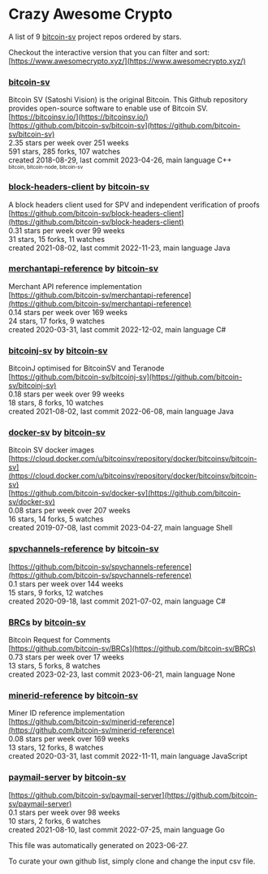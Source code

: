 # Crazy Awesome Crypto
A list of 9 [bitcoin-sv](https://github.com/bitcoin-sv) project repos ordered by stars.  

Checkout the interactive version that you can filter and sort: 
[https://www.awesomecrypto.xyz/](https://www.awesomecrypto.xyz/)  


### [bitcoin-sv](https://github.com/bitcoin-sv/bitcoin-sv)  
Bitcoin SV (Satoshi Vision) is the original Bitcoin. This Github repository provides open-source software to enable use of Bitcoin SV.  
[https://bitcoinsv.io/](https://bitcoinsv.io/)  
[https://github.com/bitcoin-sv/bitcoin-sv](https://github.com/bitcoin-sv/bitcoin-sv)  
2.35 stars per week over 251 weeks  
591 stars, 285 forks, 107 watches  
created 2018-08-29, last commit 2023-04-26, main language C++  
<sub><sup>bitcoin, bitcoin-node, bitcoin-sv</sup></sub>


### [block-headers-client](https://github.com/bitcoin-sv/block-headers-client) by [bitcoin-sv](https://github.com/bitcoin-sv)  
A block headers client used for SPV and independent verification of proofs  
[https://github.com/bitcoin-sv/block-headers-client](https://github.com/bitcoin-sv/block-headers-client)  
0.31 stars per week over 99 weeks  
31 stars, 15 forks, 11 watches  
created 2021-08-02, last commit 2022-11-23, main language Java  


### [merchantapi-reference](https://github.com/bitcoin-sv/merchantapi-reference) by [bitcoin-sv](https://github.com/bitcoin-sv)  
Merchant API reference implementation  
[https://github.com/bitcoin-sv/merchantapi-reference](https://github.com/bitcoin-sv/merchantapi-reference)  
0.14 stars per week over 169 weeks  
24 stars, 17 forks, 9 watches  
created 2020-03-31, last commit 2022-12-02, main language C#  


### [bitcoinj-sv](https://github.com/bitcoin-sv/bitcoinj-sv) by [bitcoin-sv](https://github.com/bitcoin-sv)  
BitcoinJ optimised for BitcoinSV and Teranode  
[https://github.com/bitcoin-sv/bitcoinj-sv](https://github.com/bitcoin-sv/bitcoinj-sv)  
0.18 stars per week over 99 weeks  
18 stars, 8 forks, 10 watches  
created 2021-08-02, last commit 2022-06-08, main language Java  


### [docker-sv](https://github.com/bitcoin-sv/docker-sv) by [bitcoin-sv](https://github.com/bitcoin-sv)  
Bitcoin SV docker images  
[https://cloud.docker.com/u/bitcoinsv/repository/docker/bitcoinsv/bitcoin-sv](https://cloud.docker.com/u/bitcoinsv/repository/docker/bitcoinsv/bitcoin-sv)  
[https://github.com/bitcoin-sv/docker-sv](https://github.com/bitcoin-sv/docker-sv)  
0.08 stars per week over 207 weeks  
16 stars, 14 forks, 5 watches  
created 2019-07-08, last commit 2023-04-27, main language Shell  


### [spvchannels-reference](https://github.com/bitcoin-sv/spvchannels-reference) by [bitcoin-sv](https://github.com/bitcoin-sv)  
  
[https://github.com/bitcoin-sv/spvchannels-reference](https://github.com/bitcoin-sv/spvchannels-reference)  
0.1 stars per week over 144 weeks  
15 stars, 9 forks, 12 watches  
created 2020-09-18, last commit 2021-07-02, main language C#  


### [BRCs](https://github.com/bitcoin-sv/BRCs) by [bitcoin-sv](https://github.com/bitcoin-sv)  
Bitcoin Request for Comments  
[https://github.com/bitcoin-sv/BRCs](https://github.com/bitcoin-sv/BRCs)  
0.73 stars per week over 17 weeks  
13 stars, 5 forks, 8 watches  
created 2023-02-23, last commit 2023-06-21, main language None  


### [minerid-reference](https://github.com/bitcoin-sv/minerid-reference) by [bitcoin-sv](https://github.com/bitcoin-sv)  
Miner ID reference implementation  
[https://github.com/bitcoin-sv/minerid-reference](https://github.com/bitcoin-sv/minerid-reference)  
0.08 stars per week over 169 weeks  
13 stars, 12 forks, 8 watches  
created 2020-03-31, last commit 2022-11-11, main language JavaScript  


### [paymail-server](https://github.com/bitcoin-sv/paymail-server) by [bitcoin-sv](https://github.com/bitcoin-sv)  
  
[https://github.com/bitcoin-sv/paymail-server](https://github.com/bitcoin-sv/paymail-server)  
0.1 stars per week over 98 weeks  
10 stars, 2 forks, 6 watches  
created 2021-08-10, last commit 2022-07-25, main language Go  


This file was automatically generated on 2023-06-27.  

To curate your own github list, simply clone and change the input csv file.  